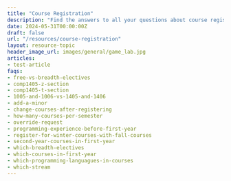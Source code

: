 ```yaml
---
title: "Course Registration"
description: "Find the answers to all your questions about course registration."
date: 2024-05-31T00:00:00Z
draft: false
url: "/resources/course-registration"
layout: resource-topic
header_image_url: images/general/game_lab.jpg
articles:
- test-article
faqs:
- free-vs-breadth-electives
- comp1405-z-section
- comp1405-t-section
- 1005-and-1006-vs-1405-and-1406
- add-a-minor
- change-courses-after-registering
- how-many-courses-per-semester
- override-request
- programming-experience-before-first-year
- register-for-winter-courses-with-fall-courses
- second-year-courses-in-first-year
- which-breadth-electives
- which-courses-in-first-year
- which-programming-languagues-in-courses
- which-stream
---
```

